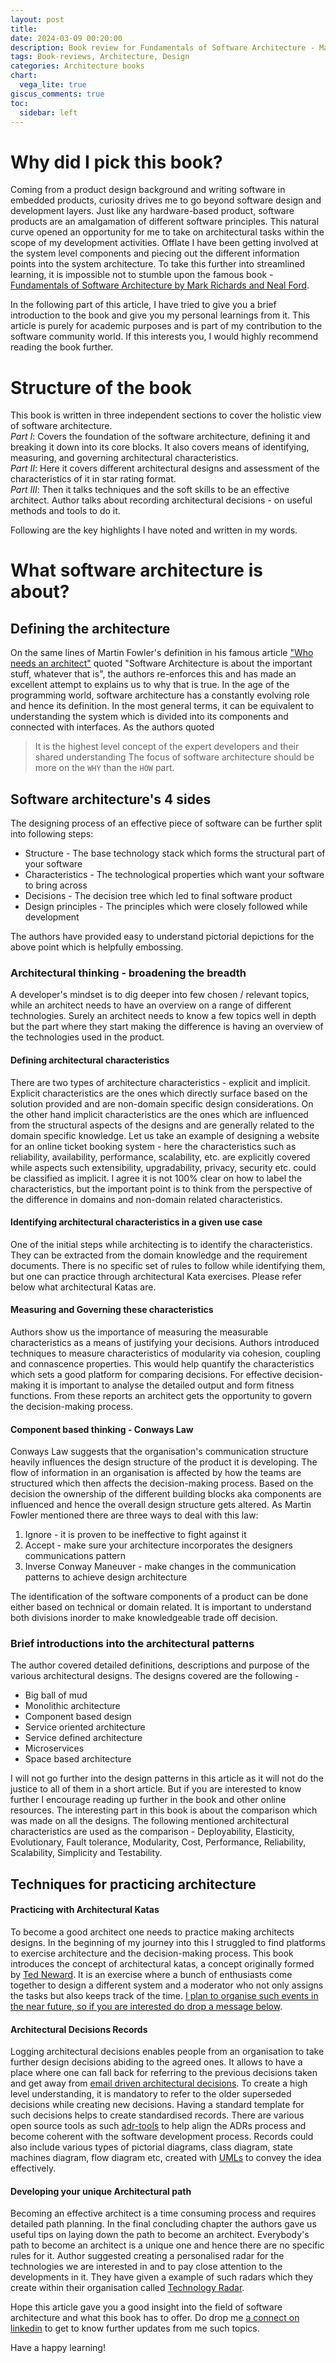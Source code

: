 ```yaml
---
layout: post
title: 
date: 2024-03-09 00:20:00
description: Book review for Fundamentals of Software Architecture - Mark Richards and Neal Ford  
tags: Book-reviews, Architecture, Design
categories: Architecture books
chart:
  vega_lite: true
giscus_comments: true
toc:
  sidebar: left
---
```


# Why did I pick this book?
Coming from a product design background and writing software in embedded products, curiosity drives me to go beyond software design and development layers. Just like any hardware-based product, software products are an amalgamation of different software principles. This natural curve 
opened an opportunity for me to take on architectural tasks within the scope of my development activities. Offlate I have been getting involved at the system level components and piecing out the different information points into the system architecture. To take this further into streamlined learning, it is impossible not to stumble upon the famous book - [Fundamentals of Software Architecture by Mark Richards and Neal Ford](https://fundamentalsofsoftwarearchitecture.com/).

In the following part of this article, I have tried to give you a brief introduction to the book and give you my personal learnings from it. This article is purely for academic purposes and is part of my contribution to the software community world. If this interests you, I would highly recommend reading the book further.

# Structure of the book
This book is written in three independent sections to cover the holistic view of software architecture.  
*Part I*: Covers the foundation of the software architecture, defining it and breaking it down into its core blocks. It also covers means of identifying, measuring, and governing architectural characteristics.  
*Part II*: Here it covers different architectural designs and assessment of the characteristics of it in star rating format.  
*Part III*: Then it talks techniques and the soft skills to be an effective architect. Author talks about recording architectural decisions - on useful methods and tools to do it.  

Following are the key highlights I have noted and written in my words.

# What software architecture is about?
## Defining the architecture
On the same lines of Martin Fowler's definition in his famous article ["Who needs an architect"](https://martinfowler.com/ieeeSoftware/whoNeedsArchitect.pdf) quoted "Software Architecture is about the important stuff, whatever that is", the authors re-enforces this and has made an excellent attempt to explains us to why that is true. In the age of the programming world, software architecture has a constantly evolving role and hence its definition. In the most general terms, it can be equivalent to understanding the system which is divided into its components and connected with interfaces. As the authors quoted  
> It is the highest level concept of the expert developers and their shared understanding
The focus of software architecture should be more on the `WHY` than the `HOW` part.

## Software architecture's 4 sides
The designing process of an effective piece of software can be further split into following steps:  
* Structure - The base technology stack which forms the structural part of your software
* Characteristics - The technological properties which want your software to bring across
* Decisions - The decision tree which led to final software product  
* Design principles - The principles which were closely followed while development

The authors have provided easy to understand pictorial depictions for the above point which is helpfully embossing.
 
### Architectural thinking - broadening the breadth  
A developer's mindset is to dig deeper into few chosen / relevant topics, while an architect needs to have an overview on a range of different technologies. Surely an architect needs to know a few topics well in depth but the part where they start making the difference is having an overview of the technologies used in the product.

#### Defining architectural characteristics  
There are two types of architecture characteristics - explicit and implicit. Explicit characteristics are the ones which directly surface based on the solution provided and are non-domain specific design considerations. On the other hand implicit characteristics are the ones which are influenced from the structural aspects of the designs and are generally related to the domain specific knowledge. 
Let us take an example of designing a website for an online ticket booking system - here the characteristics such as reliability, availability, performance, scalability, etc. are explicitly covered while aspects such extensibility, upgradability, privacy, security etc. could be classified as implicit. I agree it is not 100% clear on how to label the characteristics, but the important point is to think from the perspective of the difference in domains and non-domain related characteristics.  

#### Identifying architectural characteristics in a given use case
One of the initial steps while architecting is to identify the characteristics. They can be extracted from the domain knowledge and the requirement documents. There is no specific set of rules to follow while identifying them, but one can practice through architectural Kata exercises. Please refer below what architectural Katas are.  

#### **Measuring** and **Governing** these characteristics
Authors show us the importance of measuring the measurable characteristics as a means of justifying your decisions. Authors introduced techniques to measure characteristics of modularity via cohesion, coupling and connascence properties. This would help quantify the characteristics which sets a good platform for comparing decisions. For effective decision-making it is important to analyse the detailed output and form fitness functions. From these reports an architect gets the opportunity to govern the decision-making process.

#### Component based thinking - Conways Law
Conways Law suggests that the organisation's communication structure heavily influences the design structure of the product it is developing. The flow of information in an organisation is affected by how the teams are structured which then affects the decision-making process. Based on the decision the ownership of the different building blocks aka components are influenced and hence the overall design structure gets altered. As Martin Fowler mentioned there are three ways to deal with this law:

1. Ignore - it is proven to be ineffective to fight against it
2. Accept - make sure your architecture incorporates the designers communications pattern
3. Inverse Conway Maneuver - make changes in the communication patterns to achieve design architecture

The identification of the software components of a product can be done either based on technical or domain related. It is important to understand both divisions inorder to make knowledgeable trade off decision.

### Brief introductions into the architectural patterns
The author covered detailed definitions, descriptions and purpose of the various architectural designs. The designs covered are the following - 

- Big ball of mud
- Monolithic architecture
- Component based design
- Service oriented architecture
- Service defined architecture
- Microservices
- Space based architecture

I will not go further into the design patterns in this article as it will not do the justice to all of them in a short article. But if you are interested to know further I encourage reading up further in the book and other online resources. The interesting part in this book is about the comparison which was made on all the designs. The following mentioned architectural characteristics are used as the comparison - Deployability, Elasticity, Evolutionary, Fault tolerance, Modularity, Cost, Performance, Reliability, Scalability, Simplicity and Testability.

## Techniques for practicing architecture  
#### Practicing with Architectural Katas  
To become a good architect one needs to practice making architects designs. In the beginning of my journey into this I struggled to find platforms to exercise architecture and the decision-making process. This book introduces the concept of architectural katas, a concept originally formed by [Ted Neward](https://www.architecturalkatas.com/). It is an exercise where a bunch of enthusiasts come together to design a different system and a moderator who not only assigns the tasks but also keeps track of the time. <ins> I plan to organise such events in the near future, so if you are interested do drop a message below</ins>.  

#### Architectural Decisions Records  
Logging architectural decisions enables people from an organisation to take further design decisions abiding to the agreed ones. It allows to have a place where one can fall back for referring to the previous decisions taken and get away from [email driven architectural decisions](https://softwarearchitecturezen.blog/2010/01/27/architecture-anti-patterns-pattern-1-architecture-by-e-mail/). To create a high level understanding, it is mandatory to refer to the older superseded decisions while creating new decisions. Having a standard template for such decisions helps to create standardised records. There are various open source tools as such [adr-tools](https://github.com/npryce/adr-tools) to help align the ADRs process and become coherent with the software development process. Records could also include various types of pictorial diagrams, class diagram, state machines diagram, flow diagram etc, created with [UMLs](https://en.wikipedia.org/wiki/Unified_Modeling_Language) to convey the idea effectively.  

#### Developing your unique Architectural path  
Becoming an effective architect is a time consuming process and requires detailed path planning. In the final concluding chapter the authors gave us useful tips on laying down the path to become an architect. Everybody's path to become an architect is a unique one and hence there are no specific rules for it. Author suggested creating a personalised radar for the technologies we are interested in and to pay close attention to the developments in it. They have given a example of such radars which they create within their organisation called [Technology Radar](https://www.thoughtworks.com/en-de/radar).

Hope this article gave you a good insight into the field of software architecture and what this book has to offer. Do drop me [a connect on linkedin](https://www.linkedin.com/in/piyushdjadhav/) to get to know further updates from me such topics.  

Have a happy learning!